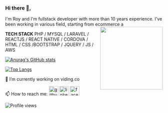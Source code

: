 ### Hi there 👋, 

I'm Roy and I'm fullstack developer with more than 10 years experience. I've been working in various field, starting from ecommerce a 
<a target="_blank" rel="noopener noreferrer" href="https://user-images.githubusercontent.com/5713670/87202985-820dcb80-c2b6-11ea-9f56-7ec461c497c3.gif"><img align="right" src="https://user-images.githubusercontent.com/5713670/87202985-820dcb80-c2b6-11ea-9f56-7ec461c497c3.gif" width="200&quot;" style="max-width: 100%;"></a>

<strong>TECH STACK</strong> 
PHP / MYSQL / LARAVEL / REACTJS / REACT NATIVE / CORDOVA / HTML / CSS /BOOTSTRAP / JQUERY / JS / AWS

[![Anurag's GitHub stats](https://github-readme-stats.vercel.app/api?username=blackbuble&show_icons=true&theme=great-gatsby&hide=contribs)](https://github.com/blackbuble/github-readme-stats)

[![Top Langs](https://github-readme-stats.vercel.app/api/top-langs/?username=blackbuble&show_icons=true&theme=great-gatsby&layout=compact)](https://github.com/blackbuble/github-readme-stats)



🔭 I’m currently working on viding.co 

📫 How to reach me:
[<img src='https://www.svgrepo.com/show/325237/github-outline.svg' alt='github' height='30'>](https://github.com/blackbuble)  [<img src='https://www.svgrepo.com/show/115230/linkedin.svg' alt='linkedin' height='30'>](https://www.linkedin.com/in/royyan-nobeel/)  [<img src='https://www.svgrepo.com/show/159320/facebook.svg' alt='facebook' height='30'>](https://www.facebook.com/roy_nobeel)  


![Profile views](https://gpvc.arturio.dev/blackbuble)  

<!--
**blackbuble/blackbuble** is a ✨ _special_ ✨ repository because its `README.md` (this file) appears on your GitHub profile.

Here are some ideas to get you started:

- 🔭 I’m currently working on ...
- 🌱 I’m currently learning ...
- 👯 I’m looking to collaborate on ...
- 🤔 I’m looking for help with ...
- 💬 Ask me about ...
- 📫 How to reach me: ...
- 😄 Pronouns: ...
- ⚡ Fun fact: ...
-->
